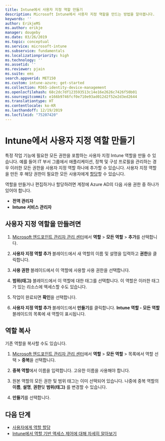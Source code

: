 ```yaml
---
title: Intune에서 사용자 지정 역할 만들기
description: Microsoft Intune에서 사용자 지정 역할을 만드는 방법을 알아봅니다.
keywords: ''
author: ErikjeMS
ms.author: erikje
manager: dougeby
ms.date: 03/26/2019
ms.topic: conceptual
ms.service: microsoft-intune
ms.subservice: fundamentals
ms.localizationpriority: high
ms.technology: ''
ms.assetid: ''
ms.reviewer: pjain
ms.suite: ems
search.appverid: MET150
ms.custom: intune-azure; get-started
ms.collection: M365-identity-device-management
ms.openlocfilehash: 68c2dc7df123593513c14e16e2626c7426f50b01
ms.sourcegitcommit: e166b9746fcf0e710e93ad012d2f52e2d3ed2644
ms.translationtype: HT
ms.contentlocale: ko-KR
ms.lasthandoff: 12/19/2019
ms.locfileid: "75207420"
---
```

# <a name="create-a-custom-role-in-intune"></a>Intune에서 사용자 지정 역할 만들기

특정 작업 기능에 필요한 모든 권한을 포함하는 사용자 지정 Intune 역할을 만들 수 있습니다. 예를 들어 IT 부서 그룹에서 애플리케이션, 정책 및 구성 프로필을 관리하는 경우 이러한 모든 권한을 사용자 지정 역할 하나에 추가할 수 있습니다. 사용자 지정 역할을 만든 후 해당 권한이 필요한 모든 사용자에게 [할당](assign-role.md)할 수 있습니다.

역할을 만들거나 편집하거나 할당하려면 계정에 Azure AD의 다음 사용 권한 중 하나가 있어야 합니다.
- **전역 관리자**
- **Intune 서비스 관리자**

## <a name="to-create-a-custom-role"></a>사용자 지정 역할을 만들려면

1. [Microsoft 엔드포인트 관리자 관리 센터](https://go.microsoft.com/fwlink/?linkid=2109431)에서 **역할** > **모든 역할** > **추가**를 선택합니다.

2. **사용자 지정 역할 추가** 블레이드에서 새 역할의 이름 및 설명을 입력하고 **권한**을 클릭합니다.

3. **사용 권한** 블레이드에서 이 역할에 사용할 사용 권한을 선택합니다.

4. **범위(태그)** 블레이드에서 이 역할에 대한 태그를 선택합니다. 이 역할은 이러한 태그가 있는 리소스에 액세스할 수도 있습니다.

5. 작업이 완료되면 **확인**을 선택합니다.

6. **사용자 지정 역할 추가** 블레이드에서 **만들기**를 클릭합니다. **Intune 역할 - 모든 역할** 블레이드의 목록에 새 역할이 표시됩니다.


## <a name="copy-a-role"></a>역할 복사

기존 역할을 복사할 수도 있습니다.

1. [Microsoft 엔드포인트 관리자 관리 센터](https://go.microsoft.com/fwlink/?linkid=2109431)에서 **역할** > **모든 역할** > 목록에서 역할 선택 > **중복**을 선택합니다.

2. **중복 역할**에서 이름을 입력합니다. 고유한 이름을 사용해야 합니다.

3. 원본 역할의 모든 권한 및 범위 태그는 이미 선택되어 있습니다. 나중에 중복 역할의 **이름**, **설명**, **권한**및 **범위(태그)** 를 변경할 수 있습니다.

4. **만들기**를 선택합니다. 

## <a name="next-steps"></a>다음 단계
- [사용자에게 역할 할당](assign-role.md)
- [Intune에서 역할 기반 액세스 제어에 대해 자세히 알아보기](role-based-access-control.md)
